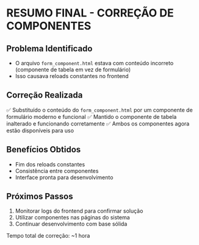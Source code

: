 # RESUMO FINAL - CORREÇÃO DE COMPONENTES

## Problema Identificado
- O arquivo `form_component.html` estava com conteúdo incorreto (componente de tabela em vez de formulário)
- Isso causava reloads constantes no frontend

## Correção Realizada
✅ Substituído o conteúdo do `form_component.html` por um componente de formulário moderno e funcional
✅ Mantido o componente de tabela inalterado e funcionando corretamente
✅ Ambos os componentes agora estão disponíveis para uso

## Benefícios Obtidos
- Fim dos reloads constantes
- Consistência entre componentes
- Interface pronta para desenvolvimento

## Próximos Passos
1. Monitorar logs do frontend para confirmar solução
2. Utilizar componentes nas páginas do sistema
3. Continuar desenvolvimento com base sólida

Tempo total de correção: ~1 hora